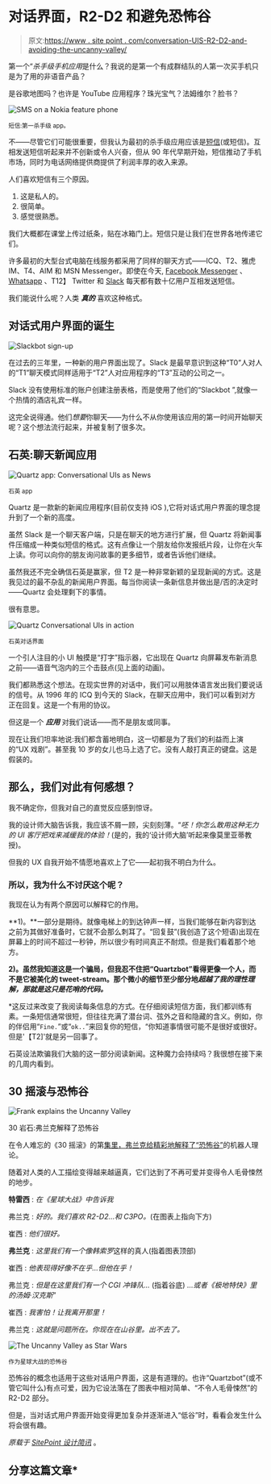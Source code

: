 # 对话界面，R2-D2 和避免恐怖谷

> 原文:[https://www . site point . com/conversation-UIS-R2-D2-and-avoiding-the-uncanny-valley/](https://www.sitepoint.com/conversational-uis-r2-d2-and-avoiding-the-uncanny-valley/)

第一个“*杀手级手机应用*是什么？我说的是第一个有成群结队的人第一次买手机只是为了用的非语音产品？

是谷歌地图吗？也许是 YouTube 应用程序？珠光宝气？法姆维尔？脸书？

![SMS on a Nokia feature phone](../Images/cf90a60746aa7c61ca5ef477f06250f3.png)

<small>短信:第一杀手级 app。</small>

不——尽管它们可能很重要，但我认为最初的杀手级应用应该是[短信](https://en.wikipedia.org/wiki/Short_Message_Service)(或短信)。互相发送短信听起来并不创新或令人兴奋，但从 90 年代早期开始，短信推动了手机市场，同时为电话网络提供商提供了利润丰厚的收入来源。

人们喜欢短信有三个原因。

1.  这是私人的。
2.  很简单。
3.  感觉很熟悉。

我们大概都在课堂上传过纸条，贴在冰箱门上。短信只是让我们在世界各地传递它们。

许多最初的大型台式电脑在线服务都采用了同样的聊天方式——ICQ、T2、雅虎 IM、T4、AIM 和 MSN Messenger。即使在今天, [Facebook Messenger](https://www.messenger.com/) 、 [Whatsapp](https://www.whatsapp.com/) 、T12】 Twitter 和 [Slack](https://slack.com/) 每天都有数十亿用户互相发送短信。

我们能说什么呢？人类 ***真的*** 喜欢这种格式。

## 对话式用户界面的诞生

![Slackbot sign-up](../Images/ff9ae882c7c8a8cf456cb84c483b5eae.png)

在过去的三年里，一种新的用户界面出现了。Slack 是最早意识到这种“T0”人对人的“T1”聊天模式同样适用于“T2”人对应用程序的“T3”互动的公司之一。

Slack 没有使用标准的账户创建注册表格，而是使用了他们的“Slackbot ”,就像一个热情的酒店礼宾一样。

这完全说得通。他们*想要*你聊天——为什么不从你使用该应用的第一时间开始聊天呢？这个想法流行起来，并被复制了很多次。

## 石英:聊天新闻应用

![Quartz app: Conversational UIs as News](../Images/b32da38e96dd7a62c7b04a2249835900.png)

<small>石英 app</small>

Quartz 是一款新的新闻应用程序(目前仅支持 iOS ),它将对话式用户界面的理念提升到了一个新的高度。

虽然 Slack 是一个聊天客户端，只是在聊天的地方进行扩展，但 Quartz 将新闻事件压缩成一种类似短信的格式。这有点像让一个朋友给你发报纸片段，让你在火车上读。你可以向你的朋友询问故事的更多细节，或者告诉他们继续。

虽然我还不完全确信石英是赢家，但 T2 是一种非常新颖的呈现新闻的方式。这是我见过的最不杂乱的新闻用户界面。每当你阅读一条新信息并做出是/否的决定时——Quartz 会处理剩下的事情。

很有意思。

![Quartz Conversational UIs in action](../Images/ebf27288061ba9a70c1d2a0e51588d61.png)

<small>石英对话界面</small>

一个引人注目的小 UI 触摸是“打字”指示器，它出现在 Quartz 向屏幕发布新消息之前——语音气泡内的三个击鼓点(见上面的动画)。

我们都熟悉这个想法。在现实世界的对话中，我们可以用肢体语言发出我们要说话的信号。从 1996 年的 ICQ 到今天的 Slack，在聊天应用中，我们可以看到对方正在回复。这是一个有用的协议。

但这是一个 ***应用*** 对我们说话——而不是朋友或同事。

现在让我们坦率地说:我们都含蓄地明白，这一切都是为了我们的利益而上演的“UX 戏剧”。甚至我 10 岁的女儿也马上选了它。没有人敲打真正的键盘。这是假装的。

## 那么，我们对此有何感想？

我不确定你，但我对自己的直觉反应感到惊讶。

我的设计师大脑告诉我，我应该不屑一顾，尖刻刻薄。“*呸！你怎么敢用这种无力的 UI 客厅把戏来减缓我的体验！*(是的，我的‘设计师大脑’听起来像莫里亚蒂教授)。

但我的 UX 自我开始不情愿地喜欢上了它——起初我不明白为什么。

### 所以，我为什么不讨厌这个呢？

我现在认为有两个原因可以解释它的作用。

**1)。**一部分是期待。就像电梯上的到达钟声一样，当我们能够在新内容到达之前为其做好准备时，它就不会那么刺耳了。“回复鼓”(我创造了这个短语)出现在屏幕上的时间不超过一秒钟，所以很少有时间真正不耐烦。但是我们看着那个地方。

**2)。虽然我知道这是一个骗局，但我忍不住把“Quartzbot”看得更像一个人，而不是它被美化的 tweet-stream。那个微小的细节至少部分地*超越了我的理性理解，那就是这只是花哨的代码。***

 *这反过来改变了我阅读每条信息的方式。在仔细阅读短信方面，我们都训练有素。一条短信通常很短，但往往充满了潜台词、弦外之音和隐藏的含义。例如，你的伴侣用“`Fine.`”或“`ok..`”来回复你的短信，“你知道事情很可能不是很好或很好。但是'【T2]'就是另一回事了。

石英设法欺骗我们大脑的这一部分阅读新闻。这种魔力会持续吗？我很想在接下来的几周内看到。

## 30 摇滚与恐怖谷

![Frank explains the Uncanny Valley](../Images/f65c0490b59a7935917a74084038653b.png)

30 岩石:弗兰克解释了恐怖谷

在令人难忘的《30 摇滚》的第[集里，弗兰克给](https://en.wikipedia.org/wiki/Succession_%2830_Rock%29)[精彩地解释了“恐怖谷”](https://www.youtube.com/watch?v=c6HNh-NeFv8)的机器人理论。

随着对人类的人工描绘变得越来越逼真，它们达到了不再可爱并变得令人毛骨悚然的地步。

**特雷西** : *在《星球大战》中告诉我*

弗兰克 : *好的。我们喜欢 R2-D2…和 C3PO。*(在图表上指向下方)

崔西 : *他们很好。*

**弗兰克** : *这里我们有一个像韩索罗*这样的真人(指着图表顶部)

崔西 : *他表现得好像不在乎…但他在乎！*

弗兰克 : *但是在这里我们有一个 CGI 冲锋队…* (指着谷底) *…或者《极地特快》里的汤姆·汉克斯*”

崔西 : *我害怕！让我离开那里！*

弗兰克 : *这就是问题所在。你现在在山谷里。出不去了。*

![The Uncanny Valley as Star Wars](../Images/f0700ac3384703dc20bfd4d6961f9926.png)

<small>作为星球大战的恐怖谷</small>

恐怖谷的概念也适用于这些对话用户界面，这是有道理的。也许“Quartzbot”(或不管它叫什么)有点可爱，因为它设法落在了图表中相对简单、“不令人毛骨悚然”的 R2-D2 部分。

但是，当对话式用户界面开始变得更加复杂并逐渐进入“低谷”时，看看会发生什么将会很有趣。

*原载于 [SitePoint 设计简讯](https://www.sitepoint.com/newsletter/)* 。

## 分享这篇文章*